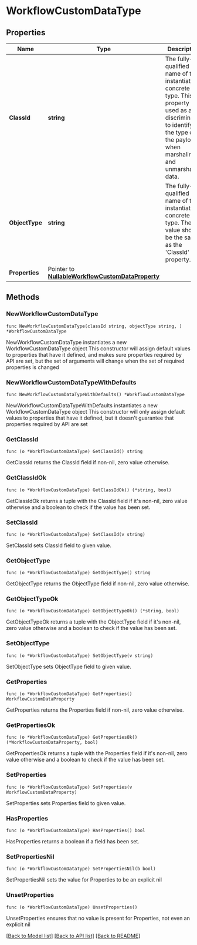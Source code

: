 # WorkflowCustomDataType

## Properties

Name | Type | Description | Notes
------------ | ------------- | ------------- | -------------
**ClassId** | **string** | The fully-qualified name of the instantiated, concrete type. This property is used as a discriminator to identify the type of the payload when marshaling and unmarshaling data. | [default to "workflow.CustomDataType"]
**ObjectType** | **string** | The fully-qualified name of the instantiated, concrete type. The value should be the same as the &#39;ClassId&#39; property. | [default to "workflow.CustomDataType"]
**Properties** | Pointer to [**NullableWorkflowCustomDataProperty**](workflow.CustomDataProperty.md) |  | [optional] 

## Methods

### NewWorkflowCustomDataType

`func NewWorkflowCustomDataType(classId string, objectType string, ) *WorkflowCustomDataType`

NewWorkflowCustomDataType instantiates a new WorkflowCustomDataType object
This constructor will assign default values to properties that have it defined,
and makes sure properties required by API are set, but the set of arguments
will change when the set of required properties is changed

### NewWorkflowCustomDataTypeWithDefaults

`func NewWorkflowCustomDataTypeWithDefaults() *WorkflowCustomDataType`

NewWorkflowCustomDataTypeWithDefaults instantiates a new WorkflowCustomDataType object
This constructor will only assign default values to properties that have it defined,
but it doesn't guarantee that properties required by API are set

### GetClassId

`func (o *WorkflowCustomDataType) GetClassId() string`

GetClassId returns the ClassId field if non-nil, zero value otherwise.

### GetClassIdOk

`func (o *WorkflowCustomDataType) GetClassIdOk() (*string, bool)`

GetClassIdOk returns a tuple with the ClassId field if it's non-nil, zero value otherwise
and a boolean to check if the value has been set.

### SetClassId

`func (o *WorkflowCustomDataType) SetClassId(v string)`

SetClassId sets ClassId field to given value.


### GetObjectType

`func (o *WorkflowCustomDataType) GetObjectType() string`

GetObjectType returns the ObjectType field if non-nil, zero value otherwise.

### GetObjectTypeOk

`func (o *WorkflowCustomDataType) GetObjectTypeOk() (*string, bool)`

GetObjectTypeOk returns a tuple with the ObjectType field if it's non-nil, zero value otherwise
and a boolean to check if the value has been set.

### SetObjectType

`func (o *WorkflowCustomDataType) SetObjectType(v string)`

SetObjectType sets ObjectType field to given value.


### GetProperties

`func (o *WorkflowCustomDataType) GetProperties() WorkflowCustomDataProperty`

GetProperties returns the Properties field if non-nil, zero value otherwise.

### GetPropertiesOk

`func (o *WorkflowCustomDataType) GetPropertiesOk() (*WorkflowCustomDataProperty, bool)`

GetPropertiesOk returns a tuple with the Properties field if it's non-nil, zero value otherwise
and a boolean to check if the value has been set.

### SetProperties

`func (o *WorkflowCustomDataType) SetProperties(v WorkflowCustomDataProperty)`

SetProperties sets Properties field to given value.

### HasProperties

`func (o *WorkflowCustomDataType) HasProperties() bool`

HasProperties returns a boolean if a field has been set.

### SetPropertiesNil

`func (o *WorkflowCustomDataType) SetPropertiesNil(b bool)`

 SetPropertiesNil sets the value for Properties to be an explicit nil

### UnsetProperties
`func (o *WorkflowCustomDataType) UnsetProperties()`

UnsetProperties ensures that no value is present for Properties, not even an explicit nil

[[Back to Model list]](../README.md#documentation-for-models) [[Back to API list]](../README.md#documentation-for-api-endpoints) [[Back to README]](../README.md)


